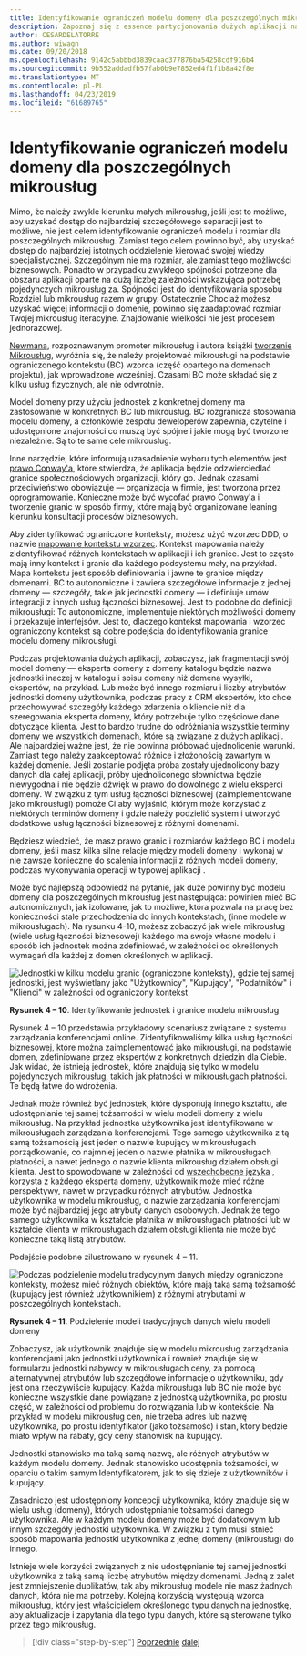 ```yaml
---
title: Identyfikowanie ograniczeń modelu domeny dla poszczególnych mikrousług
description: Zapoznaj się z essence partycjonowania dużych aplikacji na mikrousługi do osiągnięcia architektury dźwięku.
author: CESARDELATORRE
ms.author: wiwagn
ms.date: 09/20/2018
ms.openlocfilehash: 9142c5abbbd3839caac377876ba54258cdf916b4
ms.sourcegitcommit: 9b552addadfb57fab0b9e7852ed4f1f1b8a42f8e
ms.translationtype: MT
ms.contentlocale: pl-PL
ms.lasthandoff: 04/23/2019
ms.locfileid: "61689765"
---
```

# <a name="identify-domain-model-boundaries-for-each-microservice"></a>Identyfikowanie ograniczeń modelu domeny dla poszczególnych mikrousług

Mimo, że należy zwykle kierunku małych mikrousług, jeśli jest to możliwe, aby uzyskać dostęp do najbardziej szczegółowego separacji jest to możliwe, nie jest celem identyfikowanie ograniczeń modelu i rozmiar dla poszczególnych mikrousług. Zamiast tego celem powinno być, aby uzyskać dostęp do najbardziej istotnych oddzielenie kierować swojej wiedzy specjalistycznej. Szczególnym nie ma rozmiar, ale zamiast tego możliwości biznesowych. Ponadto w przypadku zwykłego spójności potrzebne dla obszaru aplikacji oparte na dużą liczbę zależności wskazująca potrzebę pojedynczych mikrousług za. Spójności jest do identyfikowania sposobu Rozdziel lub mikrousług razem w grupy. Ostatecznie Chociaż możesz uzyskać więcej informacji o domenie, powinno się zaadaptować rozmiar Twojej mikrousług iteracyjne. Znajdowanie wielkości nie jest procesem jednorazowej.

[Newmana](https://samnewman.io/), rozpoznawanym promoter mikrousług i autora książki [tworzenie Mikrousług](https://samnewman.io/books/building_microservices/), wyróżnia się, że należy projektować mikrousługi na podstawie ograniczonego kontekstu (BC) wzorca (część opartego na domenach projektu), jak wprowadzone wcześniej. Czasami BC może składać się z kilku usług fizycznych, ale nie odwrotnie.

Model domeny przy użyciu jednostek z konkretnej domeny ma zastosowanie w konkretnych BC lub mikrousług. BC rozgranicza stosowania modelu domeny, a członkowie zespołu deweloperów zapewnia, czytelne i udostępnione znajomości co muszą być spójne i jakie mogą być tworzone niezależnie. Są to te same cele mikrousług.

Inne narzędzie, które informują uzasadnienie wyboru tych elementów jest [prawo Conway'a](https://en.wikipedia.org/wiki/Conway%27s_law), które stwierdza, że aplikacja będzie odzwierciedlać granice społecznościowych organizacji, który go. Jednak czasami przeciwieństwo obowiązuje — organizacja w firmie, jest tworzona przez oprogramowanie. Konieczne może być wycofać prawo Conway'a i tworzenie granic w sposób firmy, które mają być organizowane leaning kierunku konsultacji procesów biznesowych.

Aby zidentyfikować ograniczone konteksty, możesz użyć wzorzec DDD, o nazwie [mapowanie kontekstu wzorzec](https://www.infoq.com/articles/ddd-contextmapping). Kontekst mapowania należy zidentyfikować różnych kontekstach w aplikacji i ich granice. Jest to często mają inny kontekst i granic dla każdego podsystemu mały, na przykład. Mapa kontekstu jest sposób definiowania i jawne te granice między domenami. BC to autonomiczne i zawiera szczegółowe informacje z jednej domeny — szczegóły, takie jak jednostki domeny — i definiuje umów integracji z innych usług łączności biznesowej. Jest to podobne do definicji mikrousługi: To autonomiczne, implementuje niektórych możliwości domeny i przekazuje interfejsów. Jest to, dlaczego kontekst mapowania i wzorzec ograniczony kontekst są dobre podejścia do identyfikowania granice modelu domeny mikrousługi.

Podczas projektowania dużych aplikacji, zobaczysz, jak fragmentacji swój model domeny — eksperta domeny z domeny katalogu będzie nazwa jednostki inaczej w katalogu i spisu domeny niż domena wysyłki, ekspertów, na przykład. Lub może być innego rozmiaru i liczby atrybutów jednostki domeny użytkownika, podczas pracy z CRM ekspertów, kto chce przechowywać szczegóły każdego zdarzenia o kliencie niż dla szeregowania eksperta domeny, który potrzebuje tylko częściowe dane dotyczące klienta. Jest to bardzo trudne do odróżniania wszystkie terminy domeny we wszystkich domenach, które są związane z dużych aplikacji. Ale najbardziej ważne jest, że nie powinna próbować ujednolicenie warunki. Zamiast tego należy zaakceptować różnice i złożonością zawartym w każdej domenie. Jeśli zostanie podjęta próba zostały ujednolicony bazy danych dla całej aplikacji, próby ujednoliconego słownictwa będzie niewygodna i nie będzie dźwięk w prawo do dowolnego z wielu eksperci domeny. W związku z tym usług łączności biznesowej (zaimplementowane jako mikrousługi) pomoże Ci aby wyjaśnić, którym może korzystać z niektórych terminów domeny i gdzie należy podzielić system i utworzyć dodatkowe usług łączności biznesowej z różnymi domenami.

Będziesz wiedzieć, że masz prawo granic i rozmiarów każdego BC i modelu domeny, jeśli masz kilka silne relacje między modeli domeny i wykonaj w nie zawsze konieczne do scalenia informacji z różnych modeli domeny, podczas wykonywania operacji w typowej aplikacji .

Może być najlepszą odpowiedź na pytanie, jak duże powinny być modelu domeny dla poszczególnych mikrousług jest następująca: powinien mieć BC autonomicznych, jak izolowane, jak to możliwe, która pozwala na pracę bez konieczności stale przechodzenia do innych kontekstach, (inne modele w mikrousługach). Na rysunku 4-10, możesz zobaczyć jak wiele mikrousług (wiele usług łączności biznesowej) każdego ma swoje własne modelu i sposób ich jednostek można zdefiniować, w zależności od określonych wymagań dla każdej z domen określonych w aplikacji.

![Jednostki w kilku modelu granic (ograniczone konteksty), gdzie tej samej jednostki, jest wyświetlany jako "Użytkownicy", "Kupujący", "Podatników" i "Klienci" w zależności od ograniczony kontekst](./media/image10.png)

**Rysunek 4 – 10**. Identyfikowanie jednostek i granice modelu mikrousług

Rysunek 4 – 10 przedstawia przykładowy scenariusz związane z systemu zarządzania konferencjami online. Zidentyfikowaliśmy kilka usług łączności biznesowej, które można zaimplementować jako mikrousługi, na podstawie domen, zdefiniowane przez ekspertów z konkretnych dziedzin dla Ciebie. Jak widać, że istnieją jednostek, które znajdują się tylko w modelu pojedynczych mikrousług, takich jak płatności w mikrousługach płatności. Te będą łatwe do wdrożenia.

Jednak może również być jednostek, które dysponują innego kształtu, ale udostępnianie tej samej tożsamości w wielu modeli domeny z wielu mikrousług. Na przykład jednostka użytkownika jest identyfikowane w mikrousługach zarządzania konferencjami. Tego samego użytkownika z tą samą tożsamością jest jeden o nazwie kupujący w mikrousługach porządkowanie, co najmniej jeden o nazwie płatnika w mikrousługach płatności, a nawet jednego o nazwie klienta mikrousług działem obsługi klienta. Jest to spowodowane w zależności od [wszechobecne języka](https://martinfowler.com/bliki/UbiquitousLanguage.html) , korzysta z każdego eksperta domeny, użytkownik może mieć różne perspektywy, nawet w przypadku różnych atrybutów. Jednostka użytkownika w modelu mikrousług, o nazwie zarządzania konferencjami może być najbardziej jego atrybuty danych osobowych. Jednak że tego samego użytkownika w kształcie płatnika w mikrousługach płatności lub w kształcie klienta w mikrousługach działem obsługi klienta nie może być konieczne taką listą atrybutów.

Podejście podobne zilustrowano w rysunek 4 – 11.

![Podczas podzielenie modelu tradycyjnym danych między ograniczone konteksty, możesz mieć różnych obiektów, które mają taką samą tożsamość (kupujący jest również użytkownikiem) z różnymi atrybutami w poszczególnych kontekstach.](./media/image11.png)

**Rysunek 4 – 11**. Podzielenie modeli tradycyjnych danych wielu modeli domeny

Zobaczysz, jak użytkownik znajduje się w modelu mikrousług zarządzania konferencjami jako jednostki użytkownika i również znajduje się w formularzu jednostki nabywcy w mikrousługach ceny, za pomocą alternatywnej atrybutów lub szczegółowe informacje o użytkowniku, gdy jest ona rzeczywiście kupujący. Każda mikrousługa lub BC nie może być konieczne wszystkie dane powiązane z jednostką użytkownika, po prostu część, w zależności od problemu do rozwiązania lub w kontekście. Na przykład w modelu mikrousług cen, nie trzeba adres lub nazwę użytkownika, po prostu identyfikator (jako tożsamość) i stan, który będzie miało wpływ na rabaty, gdy ceny stanowisk na kupujący.

Jednostki stanowisko ma taką samą nazwę, ale różnych atrybutów w każdym modelu domeny. Jednak stanowisko udostępnia tożsamości, w oparciu o takim samym Identyfikatorem, jak to się dzieje z użytkowników i kupujący.

Zasadniczo jest udostępniony koncepcji użytkownika, który znajduje się w wielu usług (domeny), których udostępnianie tożsamości danego użytkownika. Ale w każdym modelu domeny może być dodatkowym lub innym szczegóły jednostki użytkownika. W związku z tym musi istnieć sposób mapowania jednostki użytkownika z jednej domeny (mikrousług) do innego.

Istnieje wiele korzyści związanych z nie udostępnianie tej samej jednostki użytkownika z taką samą liczbę atrybutów między domenami. Jedną z zalet jest zmniejszenie duplikatów, tak aby mikrousług modele nie masz żadnych danych, która nie ma potrzeby. Kolejną korzyścią występują wzorca mikrousług, który jest właścicielem określonego typu danych na jednostkę, aby aktualizacje i zapytania dla tego typu danych, które są sterowane tylko przez tego mikrousług.

>[!div class="step-by-step"]
>[Poprzednie](distributed-data-management.md)
>[dalej](direct-client-to-microservice-communication-versus-the-api-gateway-pattern.md)